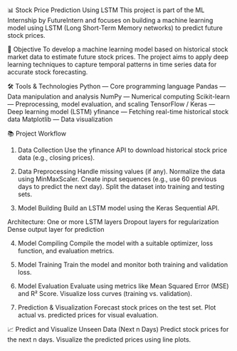 📊 Stock Price Prediction Using LSTM
This project is part of the ML Internship by FutureIntern and focuses on building a machine learning model using LSTM (Long Short-Term Memory networks) to predict future stock prices.

🎯 Objective
To develop a machine learning model based on historical stock market data to estimate future stock prices.
The project aims to apply deep learning techniques to capture temporal patterns in time series data for accurate stock forecasting.

🛠 Tools & Technologies
Python — Core programming language
Pandas — Data manipulation and analysis
NumPy — Numerical computing
Scikit-learn — Preprocessing, model evaluation, and scaling
TensorFlow / Keras — Deep learning model (LSTM)
yfinance — Fetching real-time historical stock data
Matplotlib — Data visualization

📚 Project Workflow
1. Data Collection
Use the yfinance API to download historical stock price data (e.g., closing prices).

2. Data Preprocessing
Handle missing values (if any).
Normalize the data using MinMaxScaler.
Create input sequences (e.g., use 60 previous days to predict the next day).
Split the dataset into training and testing sets.

3. Model Building
Build an LSTM model using the Keras Sequential API.

Architecture:
One or more LSTM layers
Dropout layers for regularization
Dense output layer for prediction

4. Model Compiling
Compile the model with a suitable optimizer, loss function, and evaluation metrics.

5. Model Training
Train the model and monitor both training and validation loss.

6. Model Evaluation
Evaluate using metrics like Mean Squared Error (MSE) and R² Score.
Visualize loss curves (training vs. validation).

7. Prediction & Visualization
Forecast stock prices on the test set.
Plot actual vs. predicted prices for visual evaluation.

📈 Predict and Visualize Unseen Data (Next n Days)
Predict stock prices for the next n days.
Visualize the predicted prices using line plots.



